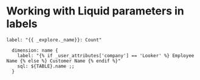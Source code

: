 # Working with Liquid parameters in labels

```
label: "{{ _explore._name}}: Count"
```
```
  dimension: name {
    label: "{% if _user_attributes['company'] == 'Looker' %} Employee Name {% else %} Customer Name {% endif %}"
    sql: ${TABLE}.name ;;
  }
```